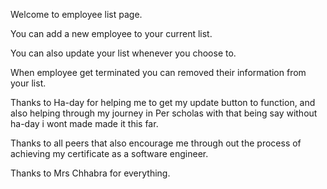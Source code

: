 Welcome to employee list page.

You can add a new employee to your current list.

You can also update your list whenever you choose to.

When employee get terminated you can removed their information from your list.

Thanks to Ha-day for helping me to get my update button to function,
and also helping through my journey in Per scholas with that being say without ha-day i wont made made it this far.


Thanks to all peers that also encourage me through out the process of achieving my certificate as a software engineer.
 
 
Thanks to Mrs Chhabra for everything.
